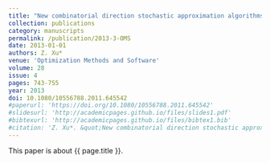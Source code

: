 ```yaml
---
title: "New combinatorial direction stochastic approximation algorithms"
collection: publications
category: manuscripts
permalink: /publication/2013-3-OMS
date: 2013-01-01
authors: Z. Xu*
venue: 'Optimization Methods and Software'
volume: 28
issue: 4
pages: 743-755
year: 2013
doi: 10.1080/10556788.2011.645542
#paperurl: 'https://doi.org/10.1080/10556788.2011.645542'
#slidesurl: 'http://academicpages.github.io/files/slides1.pdf'
#bibtexurl: 'http://academicpages.github.io/files/bibtex1.bib'
#citation: 'Z. Xu*. &quot;New combinatorial direction stochastic approximation algorithms.&quot; <i>Optimization Methods and Software</i>. 28(4):743-755, 2013. https://doi.org/10.1080/10556788.2011.645542'
---
```


This paper is about {{ page.title }}.
